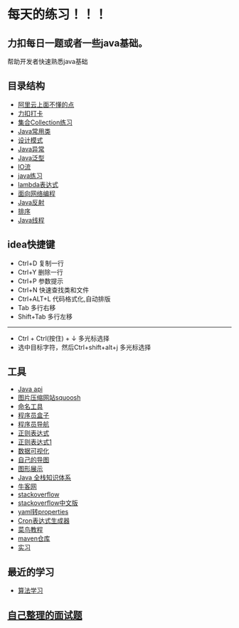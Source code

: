 # 每天的练习！！！
## 力扣每日一题或者一些java基础。
帮助开发者快速熟悉java基础

## 目录结构
* [阿里云上面不懂的点](https://github.com/zhao-rgb/daily-practice/tree/main/src/main/java/com/zxl/dailypractice/ailiyun)
* [力扣打卡](https://github.com/zhao-rgb/daily-practice/tree/main/src/main/java/com/zxl/dailypractice/card)
* [集合Collection练习](https://github.com/zhao-rgb/daily-practice/blob/main/src/main/java/com/zxl/dailypractice/collection)
* [Java常用类](https://github.com/zhao-rgb/daily-practice/blob/main/src/main/java/com/zxl/dailypractice/commonClass)
* [设计模式](https://github.com/zhao-rgb/daily-practice/blob/main/src/main/java/com/zxl/dailypractice/designPattern)
* [Java异常](https://github.com/zhao-rgb/daily-practice/blob/main/src/main/java/com/zxl/dailypractice/exception)
* [Java泛型](https://github.com/zhao-rgb/daily-practice/blob/main/src/main/java/com/zxl/dailypractice/generics)
* [IO流](https://github.com/zhao-rgb/daily-practice/blob/main/src/main/java/com/zxl/dailypractice/io)
* [java练习](https://github.com/zhao-rgb/daily-practice/blob/main/src/main/java/com/zxl/dailypractice/java)
* [lambda表达式](https://github.com/zhao-rgb/daily-practice/blob/main/src/main/java/com/zxl/dailypractice/lambda)
* [面向网络编程](https://github.com/zhao-rgb/daily-practice/blob/main/src/main/java/com/zxl/dailypractice/networkProgramming)
* [Java反射](https://github.com/zhao-rgb/daily-practice/blob/main/src/main/java/com/zxl/dailypractice/reflect)
* [排序](https://github.com/zhao-rgb/daily-practice/blob/main/src/main/java/com/zxl/dailypractice/sort)
* [Java线程](https://github.com/zhao-rgb/daily-practice/blob/main/src/main/java/com/zxl/dailypractice/thread)

## idea快捷键
* Ctrl+D 复制一行
* Ctrl+Y 删除一行
* Ctrl+P 参数提示
* Ctrl+N 快速查找类和文件
* Ctrl+ALT+L 代码格式化,自动排版
* Tab 多行右移 
* Shift+Tab 多行左移
-------
* Ctrl + Ctrl(按住) + ↓ 多光标选择
* 选中目标字符，然后Ctrl+shift+alt+j 多光标选择

## 工具
* [Java api](https://overapi.com/java)
* [图片压缩网站squoosh](https://squoosh.app/)
* [命名工具](https://unbug.github.io/codelf/)
* [程序员盒子](https://www.coderutil.com/)
* [程序员导航](https://cxy521.com/)
* [正则表达式](https://ihateregex.io/)
* [正则表达式1](http://tool.rbtree.cn/)
* [数据可视化](https://visualgo.net/zh)
* [自己的导图](https://zhimap.com/home)
* [图形展示](https://pythontutor.com/)
* [Java 全栈知识体系](https://pdai.tech/)
* [牛客网](https://www.nowcoder.com/)
* [stackoverflow](https://stackoverflow.com/)
* [stackoverflow中文版](https://stackoom.com/en/)
* [yaml转properties](https://www.toyaml.com/index.html)
* [Cron表达式生成器](https://qqe2.com/cron)
* [菜鸟教程](https://www.runoob.com/)
* [maven仓库](https://mvnrepository.com/)
* [实习](https://shimo.im/docs/KlkKVgx9dlCZxzqd)

## 最近的学习
* [算法学习](https://www.bilibili.com/video/BV1y34y1v78b?p=14)

## [自己整理的面试题](https://shimo.im/docs/gXqmelN14niKl2qo)
